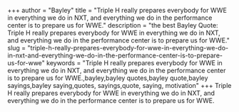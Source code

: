+++
author = "Bayley"
title = "Triple H really prepares everybody for WWE in everything we do in NXT, and everything we do in the performance center is to prepare us for WWE."
description = "the best Bayley Quote: Triple H really prepares everybody for WWE in everything we do in NXT, and everything we do in the performance center is to prepare us for WWE."
slug = "triple-h-really-prepares-everybody-for-wwe-in-everything-we-do-in-nxt-and-everything-we-do-in-the-performance-center-is-to-prepare-us-for-wwe"
keywords = "Triple H really prepares everybody for WWE in everything we do in NXT, and everything we do in the performance center is to prepare us for WWE.,bayley,bayley quotes,bayley quote,bayley sayings,bayley saying,quotes, sayings,quote, saying, motivation"
+++
Triple H really prepares everybody for WWE in everything we do in NXT, and everything we do in the performance center is to prepare us for WWE.
